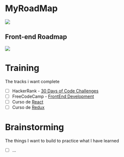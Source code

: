 # MyRoadMap

![](https://i.imgur.com/MWkeM18.png)

## Front-end Roadmap

![](https://i.imgur.com/qx54HvK.png)

# Training
The tracks i want complete

- [ ] HackerRank - [30 Days of Code Challenges](https://www.hackerrank.com/domains/tutorials/30-days-of-code)
- [ ] FreeCodeCamp - [FrontEnd Development](https://www.freecodecamp.org/map)
- [ ] Curso de [React](http://cursos.carlosazaustre.es/p/react-js)
- [ ] Curso de [Redux](http://cursos.carlosazaustre.es/p/curso-profesional-de-redux-y-react)

# Brainstorming
The things I want to build to practice what I have learned

- [ ] ...
